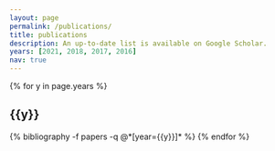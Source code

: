 ```yaml
---
layout: page
permalink: /publications/
title: publications
description: An up-to-date list is available on Google Scholar.
years: [2021, 2018, 2017, 2016]
nav: true
---
```


<div class="publications">

{% for y in page.years %}
  <h2 class="year">{{y}}</h2>
  {% bibliography -f papers -q @*[year={{y}}]* %}
{% endfor %}

</div>
